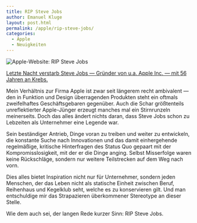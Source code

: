 ```yaml
---
title: RIP Steve Jobs
author: Emanuel Kluge
layout: post.html
permalink: /apple/rip-steve-jobs/
categories:
  - Apple
  - Neuigkeiten
---
```


<noscript data-src="/wp-content/uploads/2011/10/apple-website-rip-steve-jobs-480x248.gif" data-alt="Apple-Website: RIP Steve Jobs">
<img src="/wp-content/uploads/2011/10/apple-website-rip-steve-jobs-480x248.gif" alt="Apple-Website: RIP Steve Jobs">
</noscript>

[Letzte Nacht verstarb Steve Jobs &mdash; Gründer von u.a. Apple Inc. &mdash; mit 56 Jahren an Krebs.][spon]

Mein Verhältnis zur Firma Apple ist zwar seit längerem recht ambivalent &mdash; den in Funktion und Design überragenden Produkten steht ein oftmals zweifelhaftes Geschäftsgebaren gegenüber. Auch die Schar größtenteils unreflektierter Apple-Jünger erzeugt manches mal ein Stirnrunzeln meinerseits. Doch das alles ändert nichts daran, dass Steve Jobs schon zu Lebzeiten als Unternehmer eine Legende war.

Sein beständiger Antrieb, Dinge voran zu treiben und weiter zu entwickeln, die konstante Suche nach Innovationen und das damit einhergehende regelmäßige, kritische Hinterfragen des Status Quo gepaart mit der Kompromisslosigkeit, mit der er die Dinge anging. Selbst Misserfolge waren keine Rückschläge, sondern nur weitere Teilstrecken auf dem Weg nach vorn.

Dies alles bietet Inspiration nicht nur für Unternehmer, sondern jeden Menschen, der das Leben nicht als statische Einheit zwischen Beruf, Reihenhaus und Kegelklub seht, welche es zu konservieren gilt. Und man entschuldige mir das Strapazieren überkommener Stereotype an dieser Stelle.

Wie dem auch sei, der langen Rede kurzer Sinn: RIP Steve Jobs.

[spon]: http://www.spiegel.de/netzwelt/web/0,1518,790187,00.html
